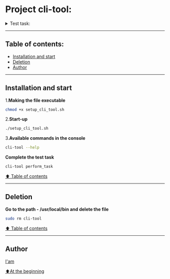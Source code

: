 # Project cli-tool:

<details><summary>Test task:</summary>

У нас есть публичный REST API для нашей базы данных:
https://rdb.altlinux.org/api/
У него есть метод
/export/branch_binary_packages/{branch}
в качестве бранча можно использовать sisyphus и p10
Нужно сделать модуль python и cli утилиту linux (использующую этот модуль на python), которая:
1) получает списки бинарных пакетов ветки sisyphus и p10
2) делает сравнение полученных списков пакетов и выводит JSON (структуру нужно придумать), в котором будет отображено:
- все пакеты, которые есть в p10 но нет в sisyphus
- все пакеты, которые есть в sisyphus но их нет в p10
- все пакеты, version-release которых больше в sisyphus чем в p10
Это нужно сделать для каждой из поддерживаемых веткой архитектур (поле arch в ответе).
Процесс разработки нужно оформить в виде git репозитория с историей всех изменений с самого первого этапа (без переписывания коммитов) и выложить, например, на github
Утилита должна запускаться под операционной системой Linux (проверяться будет на ALT Linux, версии 10), к ней должно быть README на английском языке, содержащее инструкцию по запуску.
Сравнение version-release согласно правилам версионирования rpm пакетов.

</details>

---

## Table of contents:

- [Installation and start](#installation-and-start)
- [Deletion](#deletion)
- [Author](#author)

---

## Installation and start

1.**Making the file executable**
```bash
chmod +x setup_cli_tool.sh
```

2.**Start-up**
```bash
./setup_cli_tool.sh
```

3.**Available commands in the console**

```bash
cli-tool --help
```
**Complete the test task**
```bash
cli-tool perform_task
```
[⬆ Table of contents](#table-of-contents)

---

## Deletion

**Go to the path - /usr/local/bin and delete the file**
```bash
sudo rm cli-tool
```
[⬆ Table of contents](#table-of-contents)

---

## Author
[I'am](https://github.com/Ell6969)

[⬆️At the beginning](#Project-cli-tool)
